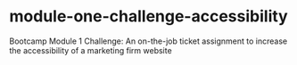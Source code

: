 # module-one-challenge-accessibility
 Bootcamp Module 1 Challenge: An on-the-job ticket assignment to increase the accessibility of a marketing firm website
